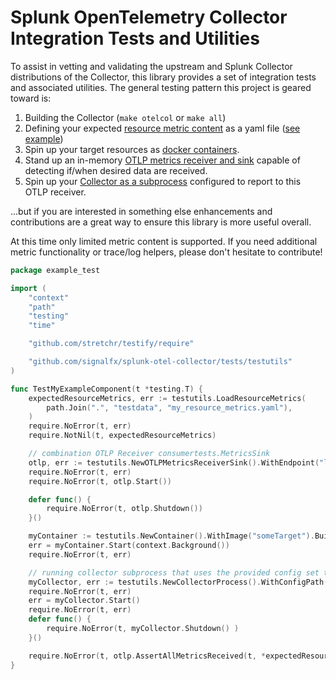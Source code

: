 # Splunk OpenTelemetry Collector Integration Tests and Utilities

To assist in vetting and validating the upstream and Splunk Collector distributions of the Collector, this library
provides a set of integration tests and associated utilities.  The general testing pattern this project is geared toward
is:

1. Building the Collector (`make otelcol` or `make all`)
1. Defining your expected [resource metric content](./testutils/README.md#resource-metrics) as a yaml file
([see example](./testutils/testdata/resourceMetrics.yaml))
1. Spin up your target resources as [docker containers](./testutils/README.md#test-containers).
1. Stand up an in-memory [OTLP metrics receiver and sink](./testutils/README.md#otlp-metrics-receiver-sink) capable of detecting if/when desired data are received.
1. Spin up your [Collector as a subprocess](./testutils/README.md#collector-process) configured to report to this OTLP receiver.
  
...but if you are interested in something else enhancements and contributions are a great way to ensure this library
is more useful overall.

At this time only limited metric content is supported.  If you need additional metric functionality or trace/log
helpers, please don't hesitate to contribute!

```go
package example_test

import (
	"context"
	"path"
	"testing"
	"time"

	"github.com/stretchr/testify/require"

	"github.com/signalfx/splunk-otel-collector/tests/testutils"
)

func TestMyExampleComponent(t *testing.T) {
	expectedResourceMetrics, err := testutils.LoadResourceMetrics(
		path.Join(".", "testdata", "my_resource_metrics.yaml"),
	)
	require.NoError(t, err)
	require.NotNil(t, expectedResourceMetrics)

	// combination OTLP Receiver consumertests.MetricsSink
	otlp, err := testutils.NewOTLPMetricsReceiverSink().WithEndpoint("localhost:23456").Build()
	require.NoError(t, err)
	require.NoError(t, otlp.Start())

	defer func() {
		require.NoError(t, otlp.Shutdown())
	}()

	myContainer := testutils.NewContainer().WithImage("someTarget").Build()
	err = myContainer.Start(context.Background())
	require.NoError(t, err)

	// running collector subprocess that uses the provided config set to export OTLP to our test receiver
	myCollector, err := testutils.NewCollectorProcess().WithConfigPath(path.Join(".", "testdata", "config.yaml")).Build()
	require.NoError(t, err)
	err = myCollector.Start()
	require.NoError(t, err)
	defer func() {
		require.NoError(t, myCollector.Shutdown() )
	}()

	require.NoError(t, otlp.AssertAllMetricsReceived(t, *expectedResourceMetrics, 30*time.Second))
}
```

